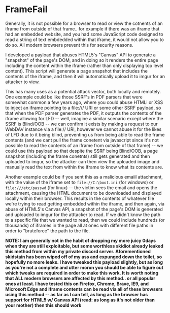 # FrameFail

Generally, it is not possible for a browser to read or view the cotnents of an iframe from outside of that frame.. for example if there was an iframe that had an embedded website, and you had some JavaScript code designed to read a string of text embdedded within that iframe, it would not allow you to do so. All modern browsers prevent this for security reasons.

I developed a payload that abuses HTML5's "Canvas" API to generate a "snapshot" of the page's DOM, and in doing so it renders the entire page including the content within the iframe (rather than only displaying top level content). This script will generate a page snapshot that includes the contents of the iframe, and then it will automatically upload it to imgur for an attacker to view.

This has many uses as a potential attack vector, both locally and remotely. One example could be like those SSRF's in PDF parsers that were somewhat common a few years ago, where you could abuse HTMLi or XSS to inject an iframe pointing to a file:/// URI or some other SSRF payload, so that when the PDF parser generates the PDF, it outputs the contents of the iframe allowing for LFD -- well, imagine a similar scenario except where the SSRF is Blind/OOB -- we can confirm it exists by making a request to our WebDAV instance via a file:// URI, however we cannot abuse it for the likes of LFD due to it being blind, preventing us from being able to read the frame contents (and we cant pull the frame conetent via javascript since it's not possible to read the contents of an iframe from outside of that frame) -- we could use this payload so that despite the SSRF being Blind/OOB, a page snapshot (including the frame conetnts) still gets generated and then uploaded to imgur, so the attacker can then view the uploaded image and manually read the text from within the iframe to know what its contents are.

Another example could be if you sent this as a malicious emaiil attachment, with the value of the iframe set to `file://C:\boot.ini` (for windows) or `file:///etc/passwd` (for linux) -- the victim sees the email and opens the attachment, causing the HTML document to be downloaded and displayed locally within their browser. This results in the contents of whatever file we're trying to read getting embedded within the iframe, and then again, via abuse of HTML5's Canvas API, a snapshot of the page's DOM is generated and uploaded to imgur for the atttacker to read. If we didn't know the path to a specific file that we wanted to read, then we could include hundreds (or thousands) of iframes in the page all at onec with different file paths in order to "bruteforce" the path to the file.

**NOTE: I am generally not in the habit of dropping my more juicy 0days when they are still exploitable, but some worthless skidiot already leaked this method from within my private discord server. Aforementioned skidstain has been wiped off of my ass and expunged down the toilet, so hopefully no more leaks. I have tweaked this payload slightly, but as long as you're not a complete and utter moron you should be able to figure out which tweaks are required in order to make this work. It is worth noting that ALL modern browsers are affected by this method.. or all popular ones at least. I have tested this on Firefox, Chrome, Brave, IE9, and Microsoft Edge and iframe contents can be read via all of these browsers using this method -- as far as I can tell, as long as the browser has support for HTML5 w/ Canvas API (read: as long as it's not older than your mother) then this should work**
